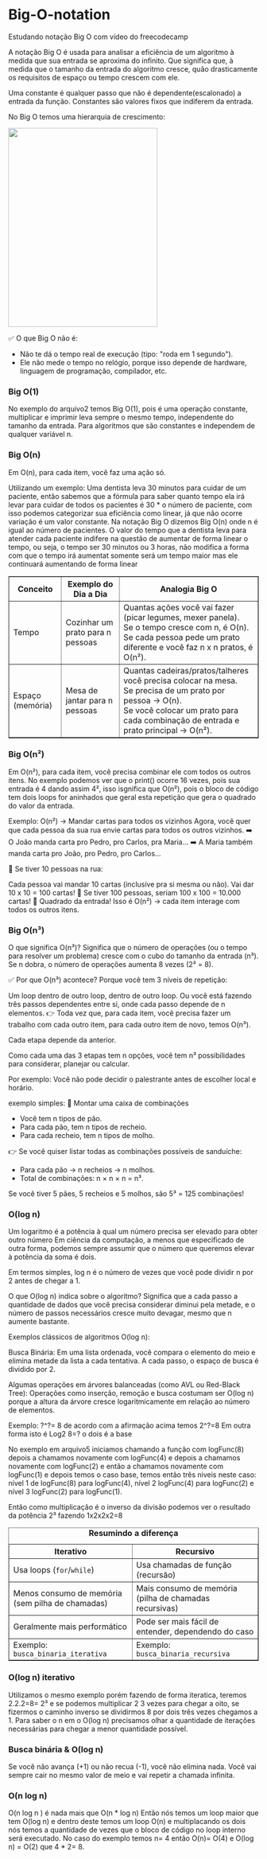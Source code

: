 # Big-O-notation
Estudando notação Big O com vídeo do freecodecamp

A notação Big O é usada para analisar a eficiência de um algoritmo à medida que sua entrada se aproxima do infinito. Que significa que, à medida que o tamanho da entrada do algoritmo cresce, quão drasticamente os requisitos de espaço ou tempo crescem com ele. 

Uma constante é qualquer passo que não é dependente(escalonado) a entrada da função.
Constantes são valores fixos que indiferem da entrada.

No Big O temos uma hierarquia de crescimento:

<img src="https://github.com/user-attachments/assets/5e7f4fc0-3fe0-458e-8642-501220e5a8f1" width="300" height="400">

✅ O que Big O não é:
<ul>
  <li>Não te dá o tempo real de execução (tipo: "roda em 1 segundo").</li>
  <li>Ele não mede o tempo no relógio, porque isso depende de hardware, linguagem de programação, compilador, etc.</li>
</ul>


<h3>Big O(1)</h3>
No exemplo do arquivo2 temos Big O(1), pois é uma operação constante, multiplicar e imprimir leva sempre o mesmo tempo, independente do tamanho da entrada.
Para algoritmos que são constantes e independem de qualquer variável n.

<h3>Big O(n)</h3>
Em O(n), para cada item, você faz uma ação só.

Utilizando um exemplo: Uma dentista leva 30 minutos para cuidar de um paciente, então sabemos que a fórmula para saber quanto tempo ela irá levar para cuidar de todos os pacientes é 30 * o número de paciente, com isso podemos categorizar sua eficiência como linear, já que não ocorre variação é um valor constante. Na notação Big O dizemos Big O(n) onde n é igual ao número de pacientes. O valor do tempo que a dentista leva para atender cada paciente indifere na questão de aumentar de forma linear o tempo, ou seja, o tempo ser 30 minutos ou 3 horas, não modifica a forma com que o tempo irá aumentat somente será um tempo maior mas ele continuará aumentando de forma linear



<table border="1" cellspacing="0" cellpadding="8">
  <thead>
    <tr>
      <th>Conceito</th>
      <th>Exemplo do Dia a Dia</th>
      <th>Analogia Big O</th>
    </tr>
  </thead>
  <tbody>
    <tr>
      <td>Tempo</td>
      <td>Cozinhar um prato para n pessoas</td>
      <td>
        Quantas ações você vai fazer (picar legumes, mexer panela).<br>
        Se o tempo cresce com n, é O(n).<br>
        Se cada pessoa pede um prato diferente e você faz n x n pratos, é O(n²).
      </td>
    </tr>
    <tr>
      <td>Espaço (memória)</td>
      <td>Mesa de jantar para n pessoas</td>
      <td>
        Quantas cadeiras/pratos/talheres você precisa colocar na mesa.<br>
        Se precisa de um prato por pessoa → O(n).<br>
        Se você colocar um prato para cada combinação de entrada e prato principal → O(n²).
      </td>
    </tr>
  </tbody>
</table>

<h3>Big O(n²)</h3>

Em O(n²), para cada item, você precisa combinar ele com todos os outros itens. No exemplo podemos ver que o print() ocorre 16 vezes, pois sua entrada é 4 dando assim 4², isso isgnifica que O(n²), pois o bloco de código tem dois loops for aninhados que geral esta repetição que gera o quadrado do valor da entrada.

Exemplo:
O(n²) → Mandar cartas para todos os vizinhos
Agora, você quer que cada pessoa da sua rua envie cartas para todos os outros vizinhos.
➡️ O João manda carta pro Pedro, pro Carlos, pra Maria...
➡️ A Maria também manda carta pro João, pro Pedro, pro Carlos...

🔸 Se tiver 10 pessoas na rua:

Cada pessoa vai mandar 10 cartas (inclusive pra si mesma ou não).
Vai dar 10 x 10 = 100 cartas!
🔸 Se tiver 100 pessoas, seriam 100 x 100 = 10.000 cartas!
🔸 Quadrado da entrada!
Isso é O(n²) → cada item interage com todos os outros itens.

<h3>Big O(n³)</h3>

O que significa O(n³)?
Significa que o número de operações (ou o tempo para resolver um problema) cresce com o cubo do tamanho da entrada (n³).
Se n dobra, o número de operações aumenta 8 vezes (2³ = 8).

✅ Por que O(n³) acontece?
Porque você tem 3 níveis de repetição:

Um loop dentro de outro loop, dentro de outro loop.
Ou você está fazendo três passos dependentes entre si, onde cada passo depende de n elementos.
👉 Toda vez que, para cada item, você precisa fazer um trabalho com cada outro item, para cada outro item de novo, temos O(n³).

Cada etapa depende da anterior.

Como cada uma das 3 etapas tem n opções, você tem n³ possibilidades para considerar, planejar ou calcular.

Por exemplo: Você não pode decidir o palestrante antes de escolher local e horário.

exemplo simples:
🔸 Montar uma caixa de combinações
<ul>
  <li>Você tem n tipos de pão.</li>
  <li>Para cada pão, tem n tipos de recheio.</li>
  <li>Para cada recheio, tem n tipos de molho.</li>
</ul>

👉 Se você quiser listar todas as combinações possíveis de sanduíche:
<ul>
  <li>Para cada pão → n recheios → n molhos.</li>
  <li>Total de combinações: n × n × n = n³.</li>
</ul>

Se você tiver 5 pães, 5 recheios e 5 molhos, são 5³ = 125 combinações!

<h3>O(log n)</h3>

Um logaritmo é a potência à qual um número precisa ser elevado para obter outro número
Em ciência da computação, a menos que especificado de outra forma, podemos sempre assumir que o número que queremos elevar à potência da soma é dois.

Em termos simples, log n é o número de vezes que você pode dividir n por 2 antes de chegar a 1.

O que O(log n) indica sobre o algoritmo?
Significa que a cada passo a quantidade de dados que você precisa considerar diminui pela metade, e o número de passos necessários cresce muito devagar, mesmo que n aumente bastante.

Exemplos clássicos de algoritmos O(log n):

Busca Binária: Em uma lista ordenada, você compara o elemento do meio e elimina metade da lista a cada tentativa. A cada passo, o espaço de busca é dividido por 2.

Algumas operações em árvores balanceadas (como AVL ou Red-Black Tree): Operações como inserção, remoção e busca costumam ser O(log n) porque a altura da árvore cresce logaritmicamente em relação ao número de elementos.

Exemplo: 
?^?= 8 de acordo com a afirmação acima temos 2^?=8
Em outra forma isto é Log2 8=?
o dois é a base

No exemplo em arquivo5 iniciamos chamando a função com logFunc(8) depois a chamamos novamente com logFunc(4) e depois a chamamos novamente com logFunc(2) e então a chamamos novamente com logFunc(1) e depois temos o caso base, temos então três niveis neste caso: nível 1 de logFunc(8) para logFunc(4), nível 2 logFunc(4) para logFunc(2) e nível 3 logFunc(2) para logFunc(1).

Então como multiplicação é o inverso da divisão podemos ver o resultado da potência 2³ fazendo 1x2x2x2=8

<table border="1" cellpadding="8" cellspacing="0">
  <caption><strong>Resumindo a diferença</strong></caption>
  <thead>
    <tr>
      <th>Iterativo</th>
      <th>Recursivo</th>
    </tr>
  </thead>
  <tbody>
    <tr>
      <td>Usa loops (<code>for</code>/<code>while</code>)</td>
      <td>Usa chamadas de função (recursão)</td>
    </tr>
    <tr>
      <td>Menos consumo de memória (sem pilha de chamadas)</td>
      <td>Mais consumo de memória (pilha de chamadas recursivas)</td>
    </tr>
    <tr>
      <td>Geralmente mais performático</td>
      <td>Pode ser mais fácil de entender, dependendo do caso</td>
    </tr>
    <tr>
      <td>Exemplo: <code>busca_binaria_iterativa</code></td>
      <td>Exemplo: <code>busca_binaria_recursiva</code></td>
    </tr>
  </tbody>
</table>


<h3>O(log n) iterativo</h3>

Utilizamos o mesmo exemplo porém fazendo de forma iteratica, teremos 2.2.2=8= 2³ e se podemos multiplicar 2 3 vezes para chegar a oito, se fizermos o caminho inverso se dividirmos 8 por dois três vezes chegamos a 1.
Para saber o n em o O(log n) precisamos olhar a quantidade de iterações necessárias para  chegar a menor quantidade possível.

<h3>Busca binária & O(log n)</h3>

Se você não avança (+1) ou não recua (-1), você não elimina nada.
Você vai sempre cair no mesmo valor de meio e vai repetir a chamada infinita.

<h3>O(n log n)</h3>
O(n log n ) é nada mais que O(n * log n)
Então nós temos um loop maior que tem O(log n) e dentro deste temos um loop O(n) e multiplacando os dois nós temos a quantidade de vezes que o bloco de código no loop interno será executado. No caso do exemplo temos n= 4 então O(n)= O(4) e O(log n) = O(2) que 4 * 2= 8.
